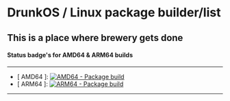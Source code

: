 # DrunkOS / Linux package builder/list
## This is a place where brewery gets done

#### Status badge's for AMD64 & ARM64 builds
---
* [ AMD64 ]: [![AMD64 - Package build](https://github.com/Drunk-Linux/drunk_pkg/actions/workflows/amd64_build.yml/badge.svg)](https://github.com/Drunk-Linux/drunk_pkg/actions/workflows/amd64_build.yml) 
* [ ARM64 ]: [![ARM64 - Package build](https://github.com/Drunk-Linux/drunk_pkg/actions/workflows/arm64_build.yml/badge.svg)](https://github.com/Drunk-Linux/drunk_pkg/actions/workflows/arm64_build.yml)
---
